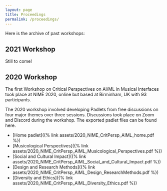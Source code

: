 ```yaml
---
layout: page
title: Proceedings
permalink: /proceedings/
---
```


Here is the archive of past workshops:

## 2021 Workshop

Still to come!

## 2020 Workshop

The first Workshop on Critical Perspectives on AI/ML in Musical Interfaces took place at NIME 2020, online but based at Birminham, UK with 93 participants.

The 2020 workshop involved developing Padlets from free discussions on four major themes over three sessions. Discussions took place on Zoom and Discord during the workshop. The exported padlet files can be found here.

- [Home padlet]({% link assets/2020_NIME_CritPersp_AIML_home.pdf %})
- [Musicological Perspectives]({% link assets/2020_NIME_CritPersp_AIML_Musicological_Perspectives.pdf  %})
- [Social and Cultural Impact]({% link assets/2020_NIME_CritPersp_AIML_Social_and_Cultural_Impact.pdf  %})
- [Design and Research Methods]({% link assets/2020_NIME_CritPersp_AIML_Design_ResearchMethods.pdf  %})
- [Diversity and Ethics]({% link assets/2020_NIME_CritPersp_AIML_Diversity_Ethics.pdf  %})
